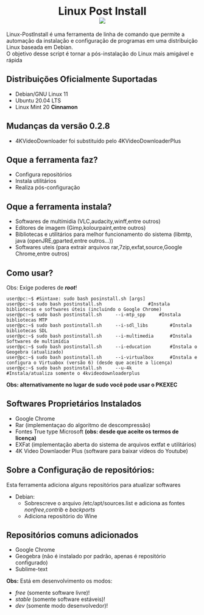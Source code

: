 <h1 align="center">
	Linux Post Install<br/>
	<a href="https://github.com/DanielOliveiraSouza/Linux-PostInstall/archive/v0.2.8.zip"><img src="https://img.shields.io/badge/Release-v0.2.8-green">
	</a>
</h1>

<p>
	Linux-PostInstall é uma ferramenta de linha de comando que permite a automação da instalação e configuração de programas em uma distribuição Linux baseada em Debian.</br>
	O objetivo desse script é tornar a pós-instalação do Linux mais amigável e rápida

</p>

Distribuições  Oficialmente Suportadas
----

+	Debian/GNU Linux 11
+	Ubuntu 20.04 LTS
+	Linux Mint 20 **Cinnamon**

Mudanças da versão 0.2.8
---
+	4KVideoDownloader foi substituído pelo 4KVideoDownloaderPlus

Oque a ferramenta faz?
---
+	Configura repositórios
+	Instala utilitários
+	Realiza pós-configuração


Oque a ferramenta instala?
---
+	Softwares de multímidia (VLC,audacity,winff,entre outros)
+	Editores de imagem (Gimp,kolourpaint,entre outros)
+	Bibliotecas e utilitários para melhor funcionamento do sistema (libmtp, java (openJRE,gparted,entre outros...))
+	Softwares  uteis (para extrair arquivos rar,7zip,exfat,source,Google Chrome,entre outros)


Como usar?
---
Obs: Exige poderes de ***root***!
```console
user@pc:~$ #Sintaxe: sudo bash posinstall.sh [args]
user@pc:~$ sudo bash postinstall.sh 				#Instala bibliotecas e softwares úteis (incluindo o Google Chrome)
user@pc:~$ sudo bash postinstall.sh 	--i-mtp_spp		#Instala bibliotecas MTP
user@pc:~$ sudo bash postinstall.sh 	--i-sdl_libs		#Instala bibliotecas SDL
user@pc:~$ sudo bash postinstall.sh 	--i-multimedia		#Instala Softwares de multimídia
user@pc:~$ sudo bash postinstall.sh 	--i-education		#Instala o Geogebra (atualizado)
user@pc:~$ sudo bash postinstall.sh 	--i-virtualbox		#Instala e configura o Virtuabox (versão 6) (desde que aceite a licença)
user@pc:~$ sudo bash postinstall.sh 	--u-4k				#Instala/atualiza somente o 4kvideodownloaderplus
```
<p>
	</pre>
	<strong>Obs: alternativamente no lugar de sudo você pode usar o PKEXEC</strong>
</p>

Softwares Proprietários Instalados
---
+	Google Chrome
+	Rar (implementaçao do algoritmo de descompressão)
+	Fontes True type Microsoft **(obs: desde que aceite os termos de licença)**
+	EXFat (implementação aberta do sistema de arquivos extfat e utilitários)
+	4K Video Downlaoder Plus (software para baixar vídeos do Youtube)
	

Sobre a Configuração de repositórios:
---
Esta ferramenta adiciona alguns repositórios para atualizar softwares
+	Debian:
	+	Sobrescreve o arquivo /etc/apt/sources.list e adiciona as fontes *nonfree*,*contrib* e *backports*
	+	Adiciona repositório do Wine


Repositórios comuns adicionados
---

+	Google Chrome
+ 	Geogebra (não é instalado por padrão, apenas é repositório configurado)</li>
+	Sublime-text


<p>
	<strong>Obs:</strong>  Está em desenvolvimento os modos:
	<ul>
		<li><em>free</em>  (somente software livre)!</li>
		<li><em>stable</em> (somente software estáveis)!</li>
		<li><em>dev</em> (somente modo desenvolvedor)! </li>
	</ul>
</p>